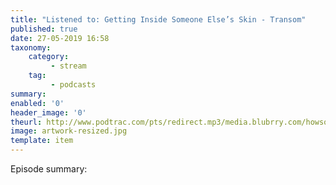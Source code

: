 ```yaml
---
title: "Listened to: Getting Inside Someone Else’s Skin - Transom"
published: true
date: 27-05-2019 16:58
taxonomy:
    category:
         - stream
    tag:
         - podcasts
summary:
enabled: '0'
header_image: '0'
theurl: http://www.podtrac.com/pts/redirect.mp3/media.blubrry.com/howsound/p/transom.org/wp-content/uploads/2019/05/Getting-Inside-Someones-Skin.mp3
image: artwork-resized.jpg
template: item
---
```

 
Episode summary: 
